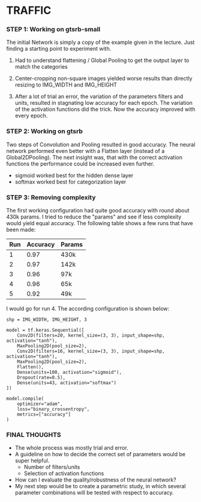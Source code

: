# TRAFFIC 
### STEP 1: Working on gtsrb-small

The initial Network is simply a copy of the example given in the lecture. Just finding a starting point to experiment with.

1) Had to understand flattening / Global Pooling to get the output layer to match the categories

2) Center-cropping non-square images yielded worse results than directly resizing to IMG_WIDTH and IMG_HEIGHT

3) After a lot of trial an error, the variation of the parameters filters and units, resulted in stagnating low accuracy for each epoch. The variation of the activation functions did the trick. Now the accuracy improved with every epoch. 

### STEP 2: Working on gtsrb

Two steps of Convolution and Pooling resulted in good accuracy. The neural network performed even better with a Flatten layer (instead of a Global2DPooling). The next insight was, that with the correct activation functions the performance could be increased even further.

- sigmoid worked best for the hidden dense layer
- softmax worked best for categorization layer

### STEP 3: Removing complexity
The first working configuration had quite good accuracy with round about 430k params. I tried to reduce the "params" and see if less complexity would yield equal accuracy. The following table shows a few runs that have been made:

|Run|Accuracy|Params|
|---|---|---|
|1| 0.97 | 430k
|2| 0.97 | 142k
|3| 0.96 |  97k
|4| 0.96 |  65k  
|5| 0.92 |  49k

I would go for run 4. The according configuration is shown below:
```
shp = IMG_WIDTH, IMG_HEIGHT, 3

model = tf.keras.Sequential([
    Conv2D(filters=20, kernel_size=(3, 3), input_shape=shp, activation="tanh"),
    MaxPooling2D(pool_size=2),
    Conv2D(filters=16, kernel_size=(3, 3), input_shape=shp, activation="tanh"),
    MaxPooling2D(pool_size=2),
    Flatten(),
    Dense(units=100, activation="sigmoid"),
    Dropout(rate=0.5),
    Dense(units=43, activation="softmax")
])

model.compile(
    optimizer="adam",
    loss="binary_crossentropy",
    metrics=["accuracy"]
)
```


### FINAL THOUGHTS
- The whole process was mostly trial and error.
- A guideline on how to decide the correct set of parameters would be super helpful.
  - Number of filters/units
  - Selection of activation functions
- How can I evaluate the quality/robustness of the neural network?
- My next step would be to create a parametric study, in which several parameter combinations will be tested with respect to accuracy.
